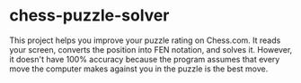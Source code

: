 # chess-puzzle-solver
This project helps you improve your puzzle rating on Chess.com. It reads your screen, converts the position into FEN notation, and solves it. However, it doesn't have 100% accuracy because the program assumes that every move the computer makes against you in the puzzle is the best move.
